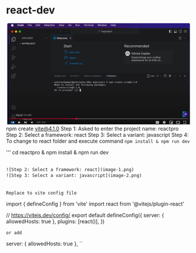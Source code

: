 # react-dev

![alt text](image.png)
npm create vite@4.1.0 
Step 1: Asked to enter the project name: reactpro
Step 2: Select a framework: react
Step 3: Select a variant: javascript
Step 4: To change to react folder and execute command ```npm install & npm run dev```

'''
cd reactpro  & 
npm install & npm run dev
```
 
![Step 2: Select a framework: react](image-1.png)
![Step 3: Select a variant: javascript](image-2.png)


Replace to vite config file
```
import { defineConfig } from 'vite'
import react from '@vitejs/plugin-react'

// https://vitejs.dev/config/
export default defineConfig({
  server: {
    allowedHosts: true
  },
  plugins: [react()],
})


```
or add 
```
server: {
    allowedHosts: true
  },
``